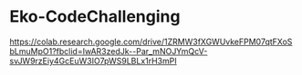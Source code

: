 # Eko-CodeChallenging
https://colab.research.google.com/drive/1ZRMW3fXGWUvkeFPM07qtFXoSbLmuMpO1?fbclid=IwAR3zedJk--Par_mNOJYmQcV-svJW9rzEiy4GcEuW3IO7pWS9LBLx1rH3mPI
